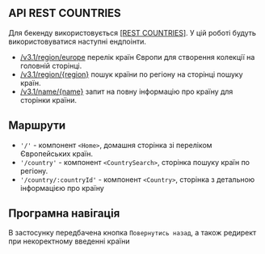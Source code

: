 ## API REST COUNTRIES

Для бекенду використовується [[REST COUNTRIES]](https://restcountries.com/). У цій
роботі будуть використовуватися наступні ендпоінти.

- [/v3.1/region/europe](https://restcountries.com/v3.1/subregion/europe) перелік
  країн Європи для створення колекції на головній сторінці.
- [/v3.1/region/{region}](https://restcountries.com/#api-endpoints-v3-region)
  пошук країни по регіону на сторінці пошуку країн.
- [/v3.1/name/{name}](https://restcountries.com/#api-endpoints-v3-name) запит на
  повну інформацію про країну для сторінки країни.

## Маршрути

- `'/'` - компонент `<Home>`, домашня сторінка зі переліком Європейських країн.
- `'/country'` - компонент `<CountrySearch>`, сторінка пошуку країн по регіону.
- `'/country/:countryId'` - компонент `<Country>`, сторінка з детальною
  інформацією про країну

## Програмна навігація

В застосунку передбачена кнопка `Повернутись назад`, а також
редирект при некоректному введенні країни
